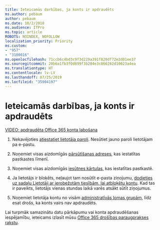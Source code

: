```yaml
---
title: Ieteicamās darbības, ja konts ir apdraudēts
ms.author: pebaum
author: pebaum
ms.date: 10/2/2018
ms.audience: ITPro
ms.topic: article
ROBOTS: NOINDEX, NOFOLLOW
localization_priority: Priority
ms.custom:
- "957"
- "3100016"
ms.openlocfilehash: 71ccb6c4bd3c9f3d229a391f820df72e2d01ee37
ms.sourcegitcommit: 20b6a1fb3f0d899f3b204e3c066262d10623a4ea
ms.translationtype: HT
ms.contentlocale: lv-LV
ms.lasthandoff: 07/25/2019
ms.locfileid: "35904197"
---
```

# <a name="recommended-steps-to-take-if-an-account-is-compromised"></a>Ieteicamās darbības, ja konts ir apdraudēts

[VIDEO: apdraudēta Office 365 konta labošana](https://www.microsoft.com/videoplayer/embed/RE2jvOb?pid=ocpVideo0-innerdiv-oneplayer&amp;postJsllMsg=true&amp;maskLevel=20&amp;autoplay=true)
  
1. Nekavējoties [atiestatiet lietotāja paroli](https://support.office.com/article/7a5d073b-7fae-4aa5-8f96-9ecd041aba9c). Nesūtiet jauno paroli lietotājam pa e-pastu.

2. Noņemiet visas aizdomīgās [pārsūtīšanas adreses](https://support.office.com/article/ab5eb117-0f22-4fa7-a662-3a6bdb0add74), kas iestatītas pastkastes līmenī.

3. Noņemiet visas aizdomīgās [iesūtnes kārtulas](https://support.office.com/article/1433E3A0-7FB0-4999-B536-50E05CB67FED), kas iestatītas pastkastē.

4. Ja lietotājs ir bloķēts, neļaujot tam nosūtīt e-pasta ziņojumu, [dodieties uz sadaļu Lietotāji ar ierobežotām tiesībām, lai atbloķētu kontu](https://protection.office.com/?hash=/restrictedusers). Kad tas ir paveikts, lietotājs vienas stundas laikā varēs atsākt sūtīt ziņojumus.

5. Noņemiet lietotāja kontu no visām [administratīvās lomas grupām](https://support.office.com/article/eac4d046-1afd-4f1a-85fc-8219c79e1504), līdz esat drošs, ka konts vairs nav apdraudēts.

Lai turpmāk samazinātu datu pārkāpumu vai konta apdraudēšanas iespējamību, ieteicams izlasīt mūsu [Office 365 drošības paraugprakses rakstu](https://support.office.com/article/9295e396-e53d-49b9-ae9b-0b5828cdedc3).
  